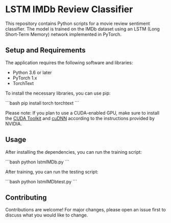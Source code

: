 # LSTM IMDb Review Classifier

This repository contains Python scripts for a movie review sentiment classifier. The model is trained on the IMDb dataset using an LSTM (Long Short-Term Memory) network implemented in PyTorch.

## Setup and Requirements

The application requires the following software and libraries:

- Python 3.6 or later
- PyTorch 1.x
- TorchText

To install the necessary libraries, you can use pip:

\```bash
pip install torch torchtext
\```

Please note: If you plan to use a CUDA-enabled GPU, make sure to install the [CUDA Toolkit](https://developer.nvidia.com/cuda-toolkit) and [cuDNN](https://developer.nvidia.com/cudnn) according to the instructions provided by NVIDIA.

## Usage

After installing the dependencies, you can run the training script:

\```bash
python lstmIMDb.py
\```

After training, you can run the testing script:

\```bash
python lstmIMDbtest.py
\```

## Contributing

Contributions are welcome! For major changes, please open an issue first to discuss what you would like to change.

